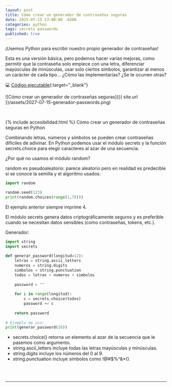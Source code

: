 ```yaml
---
layout: post
title: Cómo crear un generador de contraseñas seguras
date: 2025-07-15 13:00:00 -0300
categories: python
tags: secrets passwords
published: true
---
```


¡Usemos Python para escribir nuestro propio generador de contraseñas!

Esta es una versión básica, pero podemos hacer varias mejoras, como permitir que la contraseña solo empiece con una letra, diferenciar mayúsculas de minúsculas, usar solo ciertos símbolos, garantizar al menos un carácter de cada tipo... ¿Cómo las implementarías? ¿Se te ocurren otras?


💻 [Código ejecutable](https://paiza.io/projects/Jwz-W0w8G4ULQmqgTjzQRg){:target="_blank"}



![Cómo crear un generador de contraseñas seguras]({{ site.url }}/assets/2027-07-15-generador-passwords.png)


&nbsp;

{% include accesibilidad.html %}
Cómo crear un generador de contraseñas seguras en Python

Combinando letras, números y símbolos se pueden crear contraseñas difíciles de adivinar. En Python podemos usar el módulo secrets y la función secrets.choice para elegir caracteres al azar de una secuencia.

¿Por qué no usamos el módulo random?

random es pseudoaleatorio: parece aleatorio pero en realidad es predecible si se conoce la semilla y el algoritmo usados:

```python
import random

random.seed(123)
print(random.choices(range(1,70)))
```

El ejemplo anterior siempre imprime 4.

El módulo secrets genera datos criptográficamente seguros y es preferible cuando se necesitan datos sensibles (como contraseñas, tokens, etc.).

Generador:

```python
import string
import secrets
 
def generar_password(longitud=12):
    letras = string.ascii_letters
    numeros = string.digits
    simbolos = string.punctuation
    todos = letras + numeros + simbolos
 
    password = ""
 
    for i in range(longitud):
        c = secrets.choice(todos)
        password += c
 
    return password
 
# Ejemplo de uso:
print(generar_password(16))
```

- secrets.choice() retorna un elemento al azar de la secuencia que le pasemos como argumento.
- string.ascii_letters incluye todas las letras mayúsculas y minúsculas.
- string.digits incluye los números del 0 al 9.
- string.punctuation incluye símbolos como !@#$%^&*().


</div></details>
<br />&nbsp;
<hr />
